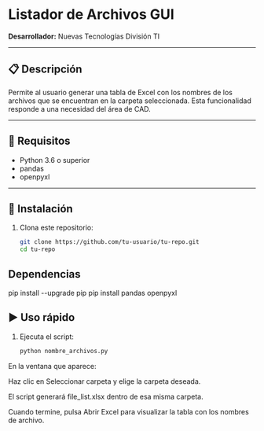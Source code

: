 # Listador de Archivos GUI

**Desarrollador:** Nuevas Tecnologías División TI  

---

## 📋 Descripción

Permite al usuario generar una tabla de Excel con los nombres de los archivos que se encuentran en la carpeta seleccionada. Esta funcionalidad responde a una necesidad del área de CAD.

---

## 🚀 Requisitos

- Python 3.6 o superior  
- pandas  
- openpyxl  

---

## 🔧 Instalación

1. Clona este repositorio:
   ```bash
   git clone https://github.com/tu-usuario/tu-repo.git
   cd tu-repo

## Dependencias 
pip install --upgrade pip
pip install pandas openpyxl

## ▶️ Uso rápido

1. Ejecuta el script:
   ```bash
   python nombre_archivos.py
En la ventana que aparece:

Haz clic en Seleccionar carpeta y elige la carpeta deseada.

El script generará file_list.xlsx dentro de esa misma carpeta.

Cuando termine, pulsa Abrir Excel para visualizar la tabla con los nombres de archivo.
